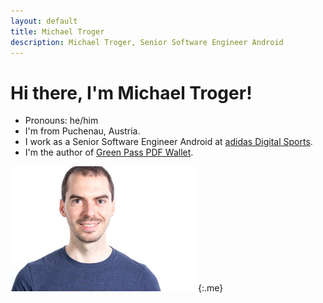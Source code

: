 ```yaml
---
layout: default
title: Michael Troger
description: Michael Troger, Senior Software Engineer Android
---
```

# Hi there, I'm Michael Troger!

* Pronouns: he/him
* I'm from Puchenau, Austria.
* I work as a Senior Software Engineer Android at [adidas Digital Sports](https://careers.adidas-group.com/locations/hubs/wien).
* I'm the author of [Green Pass PDF Wallet](/greenpass).

![Image of myself, Michael Troger](/images/michael.jpg){:.me}
